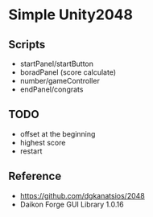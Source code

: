 # Simple Unity2048

## Scripts
* startPanel/startButton
* boradPanel (score calculate)
* number/gameController
* endPanel/congrats

## TODO
* offset at the beginning
* highest score
* restart

 ## Reference
*  https://github.com/dgkanatsios/2048
*  Daikon Forge GUI Library 1.0.16
